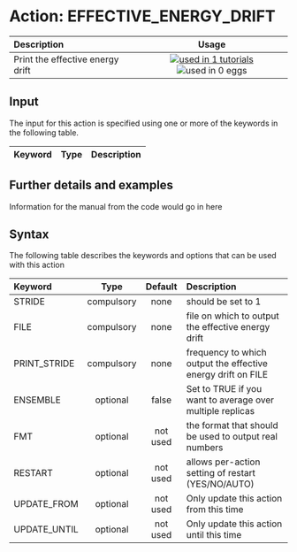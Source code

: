 # Action: EFFECTIVE_ENERGY_DRIFT

| Description    | Usage |
|:--------|:--------:|
| Print the effective energy drift | [![used in 1 tutorials](https://img.shields.io/badge/tutorials-1-green.svg)](https://www.plumed-tutorials.org/browse.html?search=EFFECTIVE_ENERGY_DRIFT)![used in 0 eggs](https://img.shields.io/badge/nest-0-red.svg) | 

## Input

The input for this action is specified using one or more of the keywords in the following table.

| Keyword |  Type | Description |
|:--------|:------:|:-----------|


## Further details and examples 
Information for the manual from the code would go in here 
## Syntax 
The following table describes the keywords and options that can be used with this action 

| Keyword | Type | Default | Description |
|:-------|:----:|:-------:|:-----------|
| STRIDE | compulsory | none |  should be set to 1 |
| FILE | compulsory | none | file on which to output the effective energy drift |
| PRINT_STRIDE | compulsory | none | frequency to which output the effective energy drift on FILE |
| ENSEMBLE | optional | false |  Set to TRUE if you want to average over multiple replicas |
| FMT | optional | not used | the format that should be used to output real numbers |
| RESTART | optional | not used | allows per-action setting of restart (YES/NO/AUTO) |
| UPDATE_FROM | optional | not used | Only update this action from this time |
| UPDATE_UNTIL | optional | not used | Only update this action until this time |
